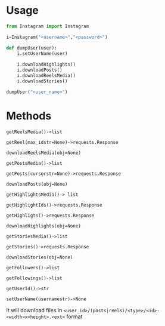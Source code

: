# Usage

```python
from Instagram import Instagram

i=Instagram("<username>","<password>")

def dumpUser(user):
    i.setUserName(user)
    
    i.downloadHighlights()
    i.downloadPosts()
    i.downloadReelsMedia()
    i.downloadStories()

dumpUser("<user_name>")

```

# Methods
```
getReelsMedia()->list

getReel(max_idstr=None)->requests.Response

downloadReelsMedia(obj=None)

getPostsMedia()->list

getPosts(cursorstr=None)->requests.Response

downloadPosts(obj=None)

getHighlightsMedia()-> list

getHighlightIds()->requests.Response

getHighligts()->requests.Response

downloadHighlights(obj=None)

getStoriesMedia()->list

getStories()->requests.Response

downloadStories(obj=None)

getFollowers()->list

getFollowings()->list

getUserId()->str

setUserName(usernamestr)->None
``` 

It will download files in `<user_id>/(posts|reels)/<type>/<id>-<width>x<height>.<ext>` format
